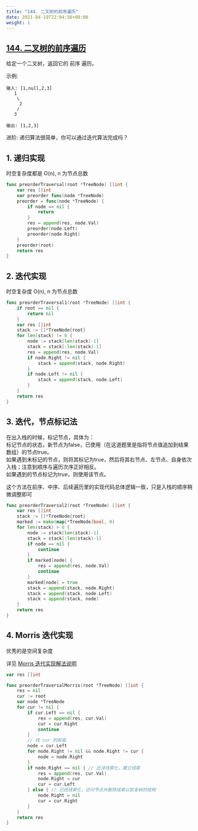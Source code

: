 ```yaml
---
title: "144. 二叉树的前序遍历"
date: 2021-04-19T22:04:56+08:00
weight: 1
---
```


## [144. 二叉树的前序遍历](https://leetcode-cn.com/problems/binary-tree-preorder-traversal)
给定一个二叉树，返回它的 前序 遍历。

示例:
```
输入: [1,null,2,3]
   1
    \
     2
    /
   3

输出: [1,2,3]
```
进阶: 递归算法很简单，你可以通过迭代算法完成吗？
## 1. 递归实现
时空复杂度都是 O(n), n 为节点总数
```go
func preorderTraversal(root *TreeNode) []int {
	var res []int
	var preorder func(node *TreeNode)
	preorder = func(node *TreeNode) {
		if node == nil {
			return
		}
		res = append(res, node.Val)
		preorder(node.Left)
		preorder(node.Right)
	}
	preorder(root)
	return res
}
```
## 2. 迭代实现
时空复杂度 O(n), n 为节点总数
```go
func preorderTraversal1(root *TreeNode) []int {
	if root == nil {
		return nil
	}
	var res []int
	stack := []*TreeNode{root}
	for len(stack) != 0 {
		node := stack[len(stack)-1]
		stack = stack[:len(stack)-1]
		res = append(res, node.Val)
		if node.Right != nil {
			stack = append(stack, node.Right)
		}
		if node.Left != nil {
			stack = append(stack, node.Left)
		}
	}
	return res
}
```
## 3. 迭代，节点标记法
在出入栈的时候，标记节点，具体为：  
标记节点的状态，新节点为false，已使用（在这道题里是指将节点值追加到结果数组）的节点true。  
如果遇到未标记的节点，则将其标记为true，然后将其右节点、左节点、自身依次入栈；注意到顺序与遍历次序正好相反。  
如果遇到的节点标记为true，则使用该节点。

这个方法在前序、中序、后续遍历里的实现代码总体逻辑一致，只是入栈的顺序稍微调整即可
```go
func preorderTraversal2(root *TreeNode) []int {
	var res []int
	stack := []*TreeNode{root}
	marked := make(map[*TreeNode]bool, 0)
	for len(stack) > 0 {
		node := stack[len(stack)-1]
		stack = stack[:len(stack)-1]
		if node == nil {
			continue
		}
		if marked[node] {
			res = append(res, node.Val)
			continue
		}
		marked[node] = true
		stack = append(stack, node.Right)
		stack = append(stack, node.Left)
		stack = append(stack, node)
	}
	return res
}
```
## 4. Morris 迭代实现
优秀的是空间复杂度

详见 [Morris 迭代实现解法说明](../traversal/binary-tree-morris.md)
```go
var res []int

func preorderTraversalMorris(root *TreeNode) []int {
	res = nil
	cur := root
	var node *TreeNode
	for cur != nil {
		if cur.Left == nil {
			res = append(res, cur.Val)
			cur = cur.Right
			continue
		}
		// 找 cur 的前驱
		node = cur.Left
		for node.Right != nil && node.Right != cur {
			node = node.Right
		}
		if node.Right == nil { // 还没线索化，建立线索
			res = append(res, cur.Val)
			node.Right = cur
			cur = cur.Left
		} else { // 已经线索化，访问节点并删除线索以恢复树的结构
			node.Right = nil
			cur = cur.Right
		}
	}
	return res
}
```